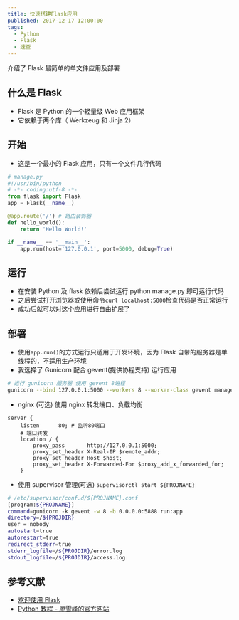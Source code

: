 ```yaml
---
title: 快速搭建Flask应用
published: 2017-12-17 12:00:00
tags:
  - Python
  - Flask
  - 速查
---
```


介绍了 Flask 最简单的单文件应用及部署

## 什么是 Flask

- Flask 是 Python 的一个轻量级 Web 应用框架
- 它依赖于两个库（ Werkzeug 和 Jinja 2）

## 开始

- 这是一个最小的 Flask 应用，只有一个文件几行代码

```python
# manage.py
#!/usr/bin/python
# -*- coding:utf-8 -*-
from flask import Flask
app = Flask(__name__)

@app.route('/') # 路由装饰器
def hello_world():
    return 'Hello World!'

if __name__ == '__main__':
    app.run(host='127.0.0.1', port=5000, debug=True)

```

## 运行

- 在安装 Python 及 flask 依赖后尝试运行 python manage.py 即可运行代码
- 之后尝试打开浏览器或使用命令`curl localhost:5000`检查代码是否正常运行
- 成功后就可以对这个应用进行自由扩展了

## 部署

- 使用`app.run()`的方式运行只适用于开发环境，因为 Flask 自带的服务器是单线程的，不适用生产环境
- 我选择了 Gunicorn 配合 gevent(提供协程支持) 运行应用

```bash
# 运行 gunicorn 服务器 使用 gevent 8进程
gunicorn --bind 127.0.0.1:5000 --workers 8 --worker-class gevent manage:app
```

- nginx (可选) 使用 nginx 转发端口、负载均衡

```nginx
server {
    listen      80; # 监听80端口
    # 端口转发
    location / {
        proxy_pass       http://127.0.0.1:5000;
        proxy_set_header X-Real-IP $remote_addr;
        proxy_set_header Host $host;
        proxy_set_header X-Forwarded-For $proxy_add_x_forwarded_for;
    }
```

- 使用 supervisor 管理(可选) `supervisorctl start ${PROJNAME}`

```bash
# /etc/supervisor/conf.d/${PROJNAME}.conf
[program:${PROJNAME}]
command=gunicorn -k gevent -w 8 -b 0.0.0.0:5888 run:app
directory=/${PROJDIR}
user = nobody
autostart=true
autorestart=true
redirect_stderr=true
stderr_logfile=/${PROJDIR}/error.log
stdout_logfile=/${PROJDIR}/access.log
```

## 参考文献

- [欢迎使用 Flask](http://docs.jinkan.org/docs/flask/index.html)
- [Python 教程 - 廖雪峰的官方网站](https://www.liaoxuefeng.com/wiki/0014316089557264a6b348958f449949df42a6d3a2e542c000)
